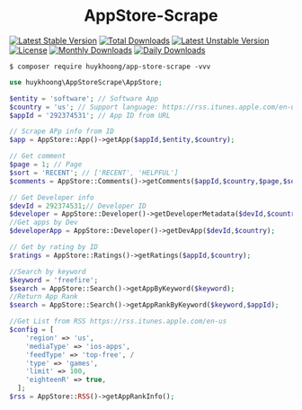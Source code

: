<h1 align="center"> AppStore-Scrape </h1>

[![Latest Stable Version](https://poser.pugx.org/huykhoong/app-store-scrape/v/stable)](https://packagist.org/packages/huykhoong/app-store-scrape) 
[![Total Downloads](https://poser.pugx.org/huykhoong/app-store-scrape/downloads)](https://packagist.org/packages/huykhoong/app-store-scrape)
[![Latest Unstable Version](https://poser.pugx.org/huykhoong/app-store-scrape/v/unstable)](https://packagist.org/packages/huykhoong/app-store-scrape)
[![License](https://poser.pugx.org/huykhoong/app-store-scrape/license)](https://packagist.org/packages/huykhoong/app-store-scrape)
[![Monthly Downloads](https://poser.pugx.org/huykhoong/app-store-scrape/d/monthly)](https://packagist.org/packages/huykhoong/app-store-scrape)
[![Daily Downloads](https://poser.pugx.org/huykhoong/app-store-scrape/d/daily)](https://packagist.org/packages/huykhoong/app-store-scrape)


```shell
$ composer require huykhoong/app-store-scrape -vvv
```


```php
use huykhoong\AppStoreScrape\AppStore;

$entity = 'software'; // Software App
$country = 'us'; // Support language: https://rss.itunes.apple.com/en-us/language
$appId = '292374531'; // App ID from URL

// Scrape APp info from ID
$app = AppStore::App()->getApp($appId,$entity,$country);

// Get comment
$page = 1; // Page 
$sort = 'RECENT'; // ['RECENT', 'HELPFUL']
$comments = AppStore::Comments()->getComments($appId,$country,$page,$sort);

// Get Developer info
$devId = 292374531;// Developer ID
$developer = AppStore::Developer()->getDeveloperMetadata($devId,$country);
//Get apps by Dev
$developerApp = AppStore::Developer()->getDevApp($devId,$country);

// Get by rating by ID
$ratings = AppStore::Ratings()->getRatings($appId,$country);

//Search by keyword
$keyword = 'freefire';
$search = AppStore::Search()->getAppByKeyword($keyword);
//Return App Rank 
$search = AppStore::Search()->getAppRankByKeyword($keyword,$appId);

//Get List from RSS https://rss.itunes.apple.com/en-us
$config = [
    'region' => 'us', 
    'mediaType' => 'ios-apps', 
    'feedType' => 'top-free', /
    'type' => 'games', 
    'limit' => 100, 
    'eighteenR' => true, 
  ];
$rss = AppStore::RSS()->getAppRankInfo();


